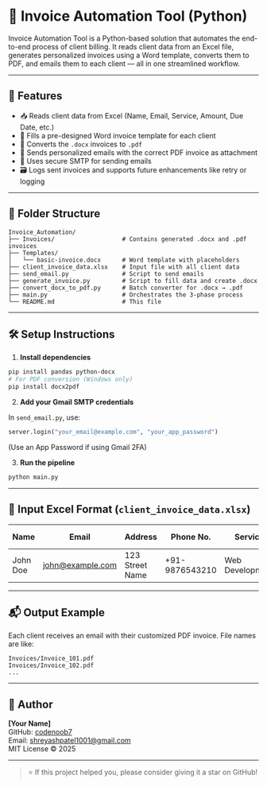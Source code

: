 # 🧾 Invoice Automation Tool (Python)

Invoice Automation Tool is a Python-based solution that automates the end-to-end process of client billing. It reads client data from an Excel file, generates personalized invoices using a Word template, converts them to PDF, and emails them to each client — all in one streamlined workflow.

---

## 🚀 Features

- 📥 Reads client data from Excel (Name, Email, Service, Amount, Due Date, etc.)
- 📄 Fills a pre-designed Word invoice template for each client
- 🧾 Converts the `.docx` invoices to `.pdf`
- 📧 Sends personalized emails with the correct PDF invoice as attachment
- 🔐 Uses secure SMTP for sending emails
- 🗃 Logs sent invoices and supports future enhancements like retry or logging

---

## 📁 Folder Structure

```
Invoice_Automation/
├── Invoices/                   # Contains generated .docx and .pdf invoices
├── Templates/
│   └── basic-invoice.docx      # Word template with placeholders
├── client_invoice_data.xlsx    # Input file with all client data
├── send_email.py               # Script to send emails
├── generate_invoice.py         # Script to fill data and create .docx
├── convert_docx_to_pdf.py      # Batch converter for .docx → .pdf
├── main.py                     # Orchestrates the 3-phase process
└── README.md                   # This file
```

---

## 🛠 Setup Instructions

1. **Install dependencies**

```bash
pip install pandas python-docx
# For PDF conversion (Windows only)
pip install docx2pdf
```

2. **Add your Gmail SMTP credentials**

In `send_email.py`, use:
```python
server.login("your_email@example.com", "your_app_password")
```

(Use an App Password if using Gmail 2FA)

3. **Run the pipeline**

```bash
python main.py
```

---

## 📝 Input Excel Format (`client_invoice_data.xlsx`)

| Name       | Email                | Address         | Phone No.       | Service            | Amount | Discount | Due Date   |
|------------|----------------------|------------------|------------------|---------------------|--------|----------|------------|
| John Doe   | john@example.com     | 123 Street Name  | +91-9876543210   | Web Development     | 15000  | 1000     | 2025-06-25 |

---

## 📬 Output Example

Each client receives an email with their customized PDF invoice. File names are like:
```
Invoices/Invoice_101.pdf
Invoices/Invoice_102.pdf
...
```

---

## 📌 Author

**[Your Name]**  
GitHub: [codenoob7](https://github.com/yourusername)  
Email: shreyashpatel1001@gmail.com  
MIT License ©️ 2025

---

> ⭐ If this project helped you, please consider giving it a star on GitHub!
